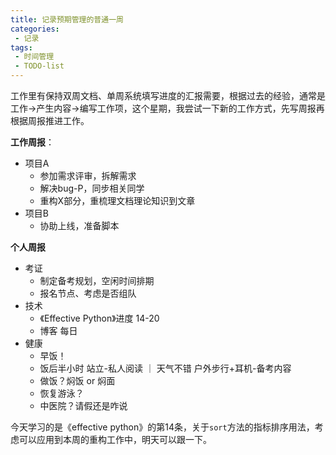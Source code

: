 ```yaml
---
title: 记录预期管理的普通一周
categories:
 - 记录
tags: 
 - 时间管理
 - TODO-list
---
```


工作里有保持双周文档、单周系统填写进度的汇报需要，根据过去的经验，通常是工作->产生内容->编写工作项，这个星期，我尝试一下新的工作方式，先写周报再根据周报推进工作。

**工作周报**：

- 项目A
  - 参加需求评审，拆解需求
  - 解决bug-P，同步相关同学
  - 重构X部分，重梳理文档理论知识到文章
- 项目B
  - 协助上线，准备脚本

**个人周报**

- 考证
  - 制定备考规划，空闲时间排期
  - 报名节点、考虑是否组队
- 技术
  - 《Effective Python》进度 14-20
  - 博客 每日
- 健康
  - 早饭！
  - 饭后半小时 站立-私人阅读 ｜ 天气不错 户外步行+耳机-备考内容
  - 做饭？焖饭 or 焖面
  - 恢复游泳？
  - 中医院？请假还是咋说

今天学习的是《effective python》的第14条，关于`sort`方法的指标排序用法，考虑可以应用到本周的重构工作中，明天可以跟一下。
